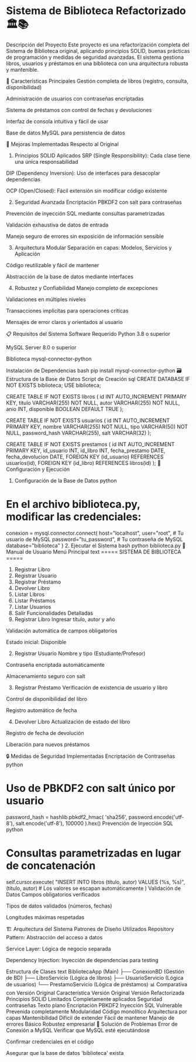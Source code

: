 # Sistema de Biblioteca Refactorizado 🏛️📚
Descripción del Proyecto
Este proyecto es una refactorización completa del Sistema de Biblioteca original, aplicando principios SOLID, buenas prácticas de programación y medidas de seguridad avanzadas. El sistema gestiona libros, usuarios y préstamos en una biblioteca con una arquitectura robusta y mantenible.

🚀 Características Principales
Gestión completa de libros (registro, consulta, disponibilidad)

Administración de usuarios con contraseñas encriptadas

Sistema de préstamos con control de fechas y devoluciones

Interfaz de consola intuitiva y fácil de usar

Base de datos MySQL para persistencia de datos

🔧 Mejoras Implementadas Respecto al Original
1. Principios SOLID Aplicados
SRP (Single Responsibility): Cada clase tiene una única responsabilidad

DIP (Dependency Inversion): Uso de interfaces para desacoplar dependencias

OCP (Open/Closed): Fácil extensión sin modificar código existente

2. Seguridad Avanzada
Encriptación PBKDF2 con salt para contraseñas

Prevención de inyección SQL mediante consultas parametrizadas

Validación exhaustiva de datos de entrada

Manejo seguro de errores sin exposición de información sensible

3. Arquitectura Modular
Separación en capas: Modelos, Servicios y Aplicación

Código reutilizable y fácil de mantener

Abstracción de la base de datos mediante interfaces

4. Robustez y Confiabilidad
Manejo completo de excepciones

Validaciones en múltiples niveles

Transacciones implícitas para operaciones críticas

Mensajes de error claros y orientados al usuario

📋 Requisitos del Sistema
Software Requerido
Python 3.8 o superior

MySQL Server 8.0 o superior

Biblioteca mysql-connector-python

Instalación de Dependencias
bash
pip install mysql-connector-python
🗃️ Estructura de la Base de Datos
Script de Creación
sql
CREATE DATABASE IF NOT EXISTS biblioteca;
USE biblioteca;

CREATE TABLE IF NOT EXISTS libros (
    id INT AUTO_INCREMENT PRIMARY KEY,
    titulo VARCHAR(255) NOT NULL,
    autor VARCHAR(255) NOT NULL,
    anio INT,
    disponible BOOLEAN DEFAULT TRUE
);

CREATE TABLE IF NOT EXISTS usuarios (
    id INT AUTO_INCREMENT PRIMARY KEY,
    nombre VARCHAR(255) NOT NULL,
    tipo VARCHAR(50) NOT NULL,
    password_hash VARCHAR(255),
    salt VARCHAR(32)
);

CREATE TABLE IF NOT EXISTS prestamos (
    id INT AUTO_INCREMENT PRIMARY KEY,
    id_usuario INT,
    id_libro INT,
    fecha_prestamo DATE,
    fecha_devolucion DATE,
    FOREIGN KEY (id_usuario) REFERENCES usuarios(id),
    FOREIGN KEY (id_libro) REFERENCES libros(id)
);
🚀 Configuración y Ejecución
1. Configuración de la Base de Datos
python
# En el archivo biblioteca.py, modificar las credenciales:
conexion = mysql.connector.connect(
    host="localhost",
    user="root",           # Tu usuario de MySQL
    password="tu_password", # Tu contraseña de MySQL
    database="biblioteca"
)
2. Ejecutar el Sistema
bash
python biblioteca.py
📖 Manual de Usuario
Menú Principal
text
===== SISTEMA DE BIBLIOTECA =====
1. Registrar Libro
2. Registrar Usuario
3. Registrar Préstamo
4. Devolver Libro
5. Listar Libros
6. Listar Préstamos
7. Listar Usuarios
0. Salir
Funcionalidades Detalladas
1. Registrar Libro
Ingresar título, autor y año

Validación automática de campos obligatorios

Estado inicial: Disponible

2. Registrar Usuario
Nombre y tipo (Estudiante/Profesor)

Contraseña encriptada automáticamente

Almacenamiento seguro con salt

3. Registrar Préstamo
Verificación de existencia de usuario y libro

Control de disponibilidad del libro

Registro automático de fecha

4. Devolver Libro
Actualización de estado del libro

Registro de fecha de devolución

Liberación para nuevos préstamos

🔒 Medidas de Seguridad Implementadas
Encriptación de Contraseñas
python
# Uso de PBKDF2 con salt único por usuario
password_hash = hashlib.pbkdf2_hmac(
    'sha256', 
    password.encode('utf-8'), 
    salt.encode('utf-8'), 
    100000
).hex()
Prevención de Inyección SQL
python
# Consultas parametrizadas en lugar de concatenación
self.cursor.execute(
    "INSERT INTO libros (titulo, autor) VALUES (%s, %s)",
    (titulo, autor)  # Los valores se escapan automáticamente
)
Validación de Datos
Campos obligatorios verificados

Tipos de datos validados (números, fechas)

Longitudes máximas respetadas

🏗️ Arquitectura del Sistema
Patrones de Diseño Utilizados
Repository Pattern: Abstracción del acceso a datos

Service Layer: Lógica de negocio separada

Dependency Injection: Inyección de dependencias para testing

Estructura de Clases
text
BibliotecaApp (Main)
├── ConexionBD (Gestión de BD)
├── LibroServicio (Lógica de libros)
├── UsuarioServicio (Lógica de usuarios)
└── PrestamoServicio (Lógica de préstamos)
📊 Comparativa con Versión Original
Característica	Versión Original	Versión Refactorizada
Principios SOLID	Limitados	Completamente aplicados
Seguridad contraseñas	Texto plano	Encriptación PBKDF2
Inyección SQL	Vulnerable	Prevenida completamente
Modularidad	Código monolítico	Arquitectura por capas
Mantenibilidad	Difícil de extender	Fácil de mantener
Manejo de errores	Básico	Robustez empresarial
🐛 Solución de Problemas
Error de Conexión a MySQL
Verificar que MySQL esté ejecutándose

Confirmar credenciales en el código

Asegurar que la base de datos 'biblioteca' exista

